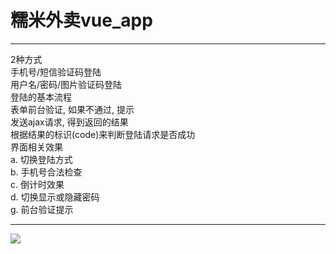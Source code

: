 糯米外卖vue_app
===

---
2种方式<br/>
手机号/短信验证码登陆<br/>
用户名/密码/图片验证码登陆<br/>
登陆的基本流程<br/>
       表单前台验证, 如果不通过, 提示<br/>
       发送ajax请求, 得到返回的结果<br/>
       根据结果的标识(code)来判断登陆请求是否成功<br/>
界面相关效果<br/>
    a. 切换登陆方式<br/>
    b. 手机号合法检查<br/>
    c. 倒计时效果<br/>
    d. 切换显示或隐藏密码<br/>
    g. 前台验证提示<br/>

---

![](https://github.com/williamGIG/williamGIG.github.io/blob/master/rumi_vue/imgs/gif_one.gif)
